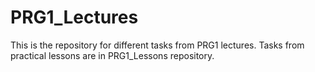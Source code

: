 # PRG1_Lectures

This is the repository for different tasks from PRG1 lectures. Tasks from practical lessons are in PRG1_Lessons repository.
